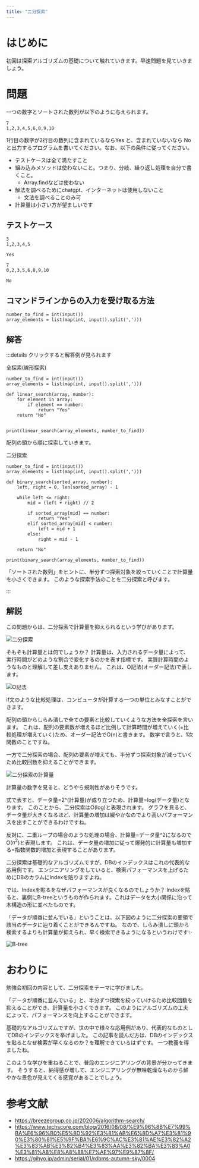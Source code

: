 ```yaml
---
title: "二分探索"
---
```


# はじめに
初回は探索アルゴリズムの基礎について触れていきます。早速問題を見ていきましょう。

# 問題
一つの数字とソートされた数列が以下のように与えられます。

```sh:input
7
1,2,3,4,5,6,8,9,10
```

1行目の数字が2行目の数列に含まれているならYes と、含まれていないなら No と出力するプログラムを書いてください。なお、以下の条件に従ってください。

- テストケースは全て満たすこと
- 組み込みメソッドは使わないこと。つまり、分岐、繰り返し処理を自分で書くこと。
  - Array.findなどは使わない
- 解法を調べるためにchatgpt、インターネットは使用しないこと
  - 文法を調べることのみ可
- 計算量は小さい方が望ましいです

## テストケース

```sh:input1
3
1,2,3,4,5
```

```sh:output1
Yes
```

```sh:input2
7
0,2,3,5,6,8,9,10
```

```sh:output2
No
```

## コマンドラインからの入力を受け取る方法
```py:python
number_to_find = int(input())
array_elements = list(map(int, input().split(',')))
```

## 解答
:::details クリックすると解答例が見られます

全探索(線形探索)
```py:python
number_to_find = int(input())
array_elements = list(map(int, input().split(',')))

def linear_search(array, number):
    for element in array:
        if element == number:
            return "Yes"
    return "No"
    

print(linear_search(array_elements, number_to_find))
```
配列の頭から順に探索していきます。

二分探索
```py:python
number_to_find = int(input())
array_elements = list(map(int, input().split(',')))

def binary_search(sorted_array, number):
    left, right = 0, len(sorted_array) - 1
    
    while left <= right:
        mid = (left + right) // 2

        if sorted_array[mid] == number:
            return "Yes"
        elif sorted_array[mid] < number:
            left = mid + 1
        else:
            right = mid - 1
                    
    return "No"
    
print(binary_search(array_elements, number_to_find))
```
「ソートされた数列」をヒントに、半分ずつ探索対象を絞っていくことで計算量を小さくできます。
このような探索手法のことを二分探索と呼びます。

:::

## 解説
この問題からは、二分探索で計算量を抑えられるという学びがあります。

![二分探索](https://storage.googleapis.com/zenn-user-upload/330e1d476f9e-20240219.png)

そもそも計算量とは何でしょうか？
計算量は、入力されるデータ量によって、実行時間がどのような割合で変化するのかを表す指標です。
実質計算時間のようなものと理解して差し支えありません。
これは、O記法(オーダー記法)で表します。

![O記法](https://storage.googleapis.com/zenn-user-upload/1f0b5e3b6e5c-20240219.png)

if文のような比較処理は、コンピュータが計算する一つの単位とみなすことができます。

配列の頭からしらみ潰しで全ての要素と比較していくような方法を全探索を言います。
これは、配列の要素数が増えるほど比例して計算時間が増えていく(=比較処理が増えていく)ため、オーダー記法でO(n)と書きます。
数学で言うと、1次関数のことですね。

一方で二分探索の場合、配列の要素が増えても、半分ずつ探索対象が減っていくため比較回数を抑えることができます。

![二分探索の計算量](https://storage.googleapis.com/zenn-user-upload/b6eb5dbdb710-20240219.png)

計算量の数字を見ると、どうやら規則性がありそうです。

式で表すと、データ量=2^(計算量)が成り立つため、計算量=log(データ量)となります。
このことから、二分探索はO(log)と表現されます。
グラフを見ると、データ量が大きくなるほど、計算量の増加は緩やかなのでより高いパフォーマンスを出すことができるわけですね。

反対に、二重ループの場合のような処理の場合、計算量=データ量^2になるのでO($n^2$)と表現します。
これは、データ量の増加に従って爆発的に計算量も増加する=指数関数的増加と表現することがあります。

二分探索は基礎的なアルゴリズムですが、DBのインデックスはこれの代表的な応用例です。
エンジニアリングをしていると、検索パフォーマンスを上げるためにDBのカラムにIndexを貼りますよね。

では、Indexを貼るをなぜパフォーマンスが良くなるのでしょうか？
Indexを貼ると、裏側にB-treeというものが作られます。これはデータを大小関係に沿って木構造の形に並べたものです。

「データが順番に並んでいる」ということは、以下図のように二分探索の要領で該当のデータに辿り着くことができるんですね。
なので、しらみ潰しに頭から検索するよりも計算量が抑えられ、早く検索できるようになるというわけです✨

![B-tree](https://storage.googleapis.com/zenn-user-upload/7c470d487d5c-20240219.png)

# おわりに
勉強会初回の内容として、二分探索をテーマに学びました。

「データが順番に並んでいる」と、半分ずつ探索を絞っていけるため比較回数を抑えることができ、計算量を小さくできます。
このようにアルゴリズムの工夫によって、パフォーマンスを向上することができます。

基礎的なアルゴリズムですが、世の中で様々な応用例があり、代表的なものとしてDBのインデックスを挙げました。
この記事を読んだ方は、DBのインデックスを貼るとなぜ検索が早くなるのか？を理解できているはずです。
一つ教養を得ましたね。

このような学びを重ねることで、普段のエンジニアリングの背景が分かってきます。
そうすると、納得感が増して、エンジニアリングが無味乾燥なものから鮮やかな景色が見えてくる感覚があることでしょう。


# 参考文献
- https://breezegroup.co.jp/202006/algorithm-search/
- https://www.techscore.com/blog/2016/08/08/%E9%96%8B%E7%99%BA%E6%96%B0%E5%8D%92%E3%81%AB%E6%8D%A7%E3%81%90%E3%80%81%E5%9F%BA%E6%9C%AC%E3%81%AE%E3%82%A2%E3%83%AB%E3%82%B4%E3%83%AA%E3%82%BA%E3%83%A0%E3%81%A8%E8%A8%88%E7%AE%97%E9%87%8F/
- https://gihyo.jp/admin/serial/01/rdbms-autumn-sky/0004
